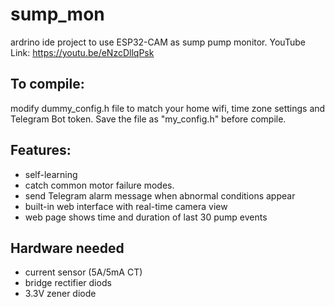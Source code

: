 # sump_mon

ardrino ide project to use ESP32-CAM as sump pump monitor.
YouTube Link:  https://youtu.be/eNzcDllqPsk

## To compile:

modify dummy_config.h file to match your home wifi, time zone settings and Telegram Bot token. Save the file as "my_config.h" before compile.

## Features:

+ self-learning
+ catch common motor failure modes.
+ send Telegram alarm message when abnormal conditions appear
+ built-in web interface with real-time camera view
+ web page shows time and duration of last 30 pump events

## Hardware needed

+ current sensor (5A/5mA CT)
+ bridge rectifier diods
+ 3.3V zener diode
